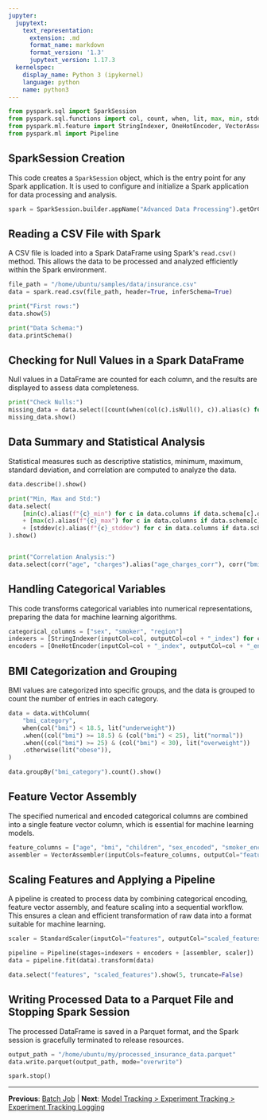 ```yaml
---
jupyter:
  jupytext:
    text_representation:
      extension: .md
      format_name: markdown
      format_version: '1.3'
      jupytext_version: 1.17.3
  kernelspec:
    display_name: Python 3 (ipykernel)
    language: python
    name: python3
---
```


```python
from pyspark.sql import SparkSession
from pyspark.sql.functions import col, count, when, lit, max, min, stddev, corr
from pyspark.ml.feature import StringIndexer, OneHotEncoder, VectorAssembler, StandardScaler
from pyspark.ml import Pipeline
```

## SparkSession Creation 

This code creates a `SparkSession` object, which is the entry point for any Spark application. It is used to configure and initialize a Spark application for data processing and analysis.



```python
spark = SparkSession.builder.appName("Advanced Data Processing").getOrCreate()
```

## Reading a CSV File with Spark

A CSV file is loaded into a Spark DataFrame using Spark's `read.csv()` method. This allows the data to be processed and analyzed efficiently within the Spark environment.



```python
file_path = "/home/ubuntu/samples/data/insurance.csv"
data = spark.read.csv(file_path, header=True, inferSchema=True)
```

```python
print("First rows:")
data.show(5)
```

```python
print("Data Schema:")
data.printSchema()
```

## Checking for Null Values in a Spark DataFrame

Null values in a DataFrame are counted for each column, and the results are displayed to assess data completeness.



```python
print("Check Nulls:")
missing_data = data.select([count(when(col(c).isNull(), c)).alias(c) for c in data.columns])
missing_data.show()
```

## Data Summary and Statistical Analysis

Statistical measures such as descriptive statistics, minimum, maximum, standard deviation, and correlation are computed to analyze the data.


```python
data.describe().show()

print("Min, Max and Std:")
data.select(
    [min(c).alias(f"{c}_min") for c in data.columns if data.schema[c].dataType != "StringType"]
    + [max(c).alias(f"{c}_max") for c in data.columns if data.schema[c].dataType != "StringType"]
    + [stddev(c).alias(f"{c}_stddev") for c in data.columns if data.schema[c].dataType != "StringType"]
).show()


print("Correlation Analysis:")
data.select(corr("age", "charges").alias("age_charges_corr"), corr("bmi", "charges").alias("bmi_charges_corr")).show()
```

## Handling Categorical Variables

This code transforms categorical variables into numerical representations, preparing the data for machine learning algorithms.


```python
categorical_columns = ["sex", "smoker", "region"]
indexers = [StringIndexer(inputCol=col, outputCol=col + "_index") for col in categorical_columns]
encoders = [OneHotEncoder(inputCol=col + "_index", outputCol=col + "_encoded") for col in categorical_columns]
```

## BMI Categorization and Grouping

BMI values are categorized into specific groups, and the data is grouped to count the number of entries in each category.


```python
data = data.withColumn(
    "bmi_category",
    when(col("bmi") < 18.5, lit("underweight"))
    .when((col("bmi") >= 18.5) & (col("bmi") < 25), lit("normal"))
    .when((col("bmi") >= 25) & (col("bmi") < 30), lit("overweight"))
    .otherwise(lit("obese")),
)

data.groupBy("bmi_category").count().show()
```

## Feature Vector Assembly

The specified numerical and encoded categorical columns are combined into a single feature vector column, which is essential for machine learning models.


```python
feature_columns = ["age", "bmi", "children", "sex_encoded", "smoker_encoded", "region_encoded"]
assembler = VectorAssembler(inputCols=feature_columns, outputCol="features")
```

## Scaling Features and Applying a Pipeline

A pipeline is created to process data by combining categorical encoding, feature vector assembly, and feature scaling into a sequential workflow. This ensures a clean and efficient transformation of raw data into a format suitable for machine learning.


```python
scaler = StandardScaler(inputCol="features", outputCol="scaled_features", withStd=True, withMean=False)

pipeline = Pipeline(stages=indexers + encoders + [assembler, scaler])
data = pipeline.fit(data).transform(data)

data.select("features", "scaled_features").show(5, truncate=False)
```

## Writing Processed Data to a Parquet File and Stopping Spark Session

The processed DataFrame is saved in a Parquet format, and the Spark session is gracefully terminated to release resources.


```python
output_path = "/home/ubuntu/my/processed_insurance_data.parquet"
data.write.parquet(output_path, mode="overwrite")

spark.stop()
```


---

**Previous**: [Batch Job](../spark-with-job/batch-job.md) | **Next**: [Model Tracking > Experiment Tracking > Experiment Tracking Logging](../../model-tracking/experiment-tracking/experiment-tracking-logging.md)
